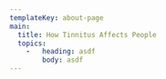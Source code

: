 ```yaml
---
templateKey: about-page
main:
  title: How Tinnitus Affects People
  topics:
    -   heading: asdf
        body: asdf
---
```


